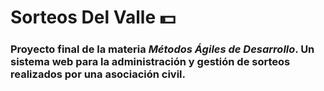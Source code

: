 # Sorteos Del Valle 💵

### Proyecto final de la materia _Métodos Ágiles de Desarrollo_. Un sistema web para la administración y gestión de sorteos realizados por una asociación civil.
